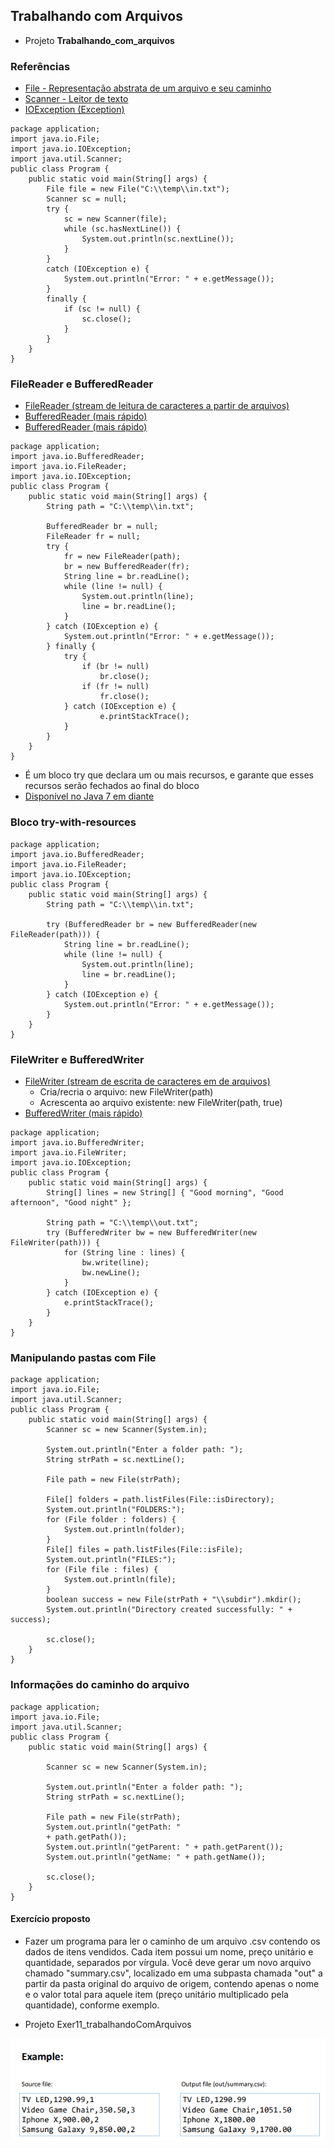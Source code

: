 ## Trabalhando com Arquivos

- Projeto **Trabalhando_com_arquivos**

### Referências
- [File - Representação abstrata de um arquivo e seu caminho](https://docs.oracle.com/javase/10/docs/api/java/io/File.html)
- [Scanner - Leitor de texto](https://docs.oracle.com/javase/10/docs/api/java/util/Scanner.html)
- [IOException (Exception)](https://docs.oracle.com/javase/10/docs/api/java/io/IOException.html)

```
package application;
import java.io.File;
import java.io.IOException;
import java.util.Scanner;
public class Program {
	public static void main(String[] args) {
		File file = new File("C:\\temp\\in.txt");
		Scanner sc = null;
		try {
			sc = new Scanner(file);
			while (sc.hasNextLine()) {
				System.out.println(sc.nextLine());
			}
		}
		catch (IOException e) {
			System.out.println("Error: " + e.getMessage());
		}
		finally {
			if (sc != null) {
				sc.close();
			}
		}
	}
}
```

### FileReader e BufferedReader

- [FileReader (stream de leitura de caracteres a partir de arquivos)](https://docs.oracle.com/javase/10/docs/api/java/io/FileReader.html)
- [BufferedReader (mais rápido)](https://docs.oracle.com/javase/10/docs/api/java/io/BufferedReader.html)
- [BufferedReader (mais rápido)](https://stackoverflow.com/questions/9648811/specific-difference-betweenbufferedreader-and-filereader)

```
package application;
import java.io.BufferedReader;
import java.io.FileReader;
import java.io.IOException;
public class Program {
	public static void main(String[] args) {
		String path = "C:\\temp\\in.txt";

		BufferedReader br = null;
		FileReader fr = null;
		try {
			fr = new FileReader(path);
			br = new BufferedReader(fr);
			String line = br.readLine();
			while (line != null) {
				System.out.println(line);
				line = br.readLine();
			}
		} catch (IOException e) {
			System.out.println("Error: " + e.getMessage());
		} finally {
			try {
				if (br != null)
					br.close();
				if (fr != null)
					fr.close();
			} catch (IOException e) {
					e.printStackTrace();
			}
		}
	}
}
```
- É um bloco try que declara um ou mais recursos, e garante que esses recursos serão fechados ao final do bloco
- [Disponível no Java 7 em diante](https://docs.oracle.com/javase/tutorial/essential/exceptions/tryResourceClose.html)

### Bloco try-with-resources

```
package application;
import java.io.BufferedReader;
import java.io.FileReader;
import java.io.IOException;
public class Program {
	public static void main(String[] args) {
		String path = "C:\\temp\\in.txt";

		try (BufferedReader br = new BufferedReader(new FileReader(path))) {
			String line = br.readLine();
			while (line != null) {
				System.out.println(line);
				line = br.readLine();
			}
		} catch (IOException e) {
			System.out.println("Error: " + e.getMessage());
		}
	}
}
```
### FileWriter e BufferedWriter

- [FileWriter (stream de escrita de caracteres em de arquivos)](https://docs.oracle.com/javase/10/docs/api/java/io/FileWriter.html)
	- Cria/recria o arquivo: new FileWriter(path)
	- Acrescenta ao arquivo existente: new FileWriter(path, true)
- [BufferedWriter (mais rápido)](https://docs.oracle.com/javase/10/docs/api/java/io/BufferedWriter.html)

```
package application;
import java.io.BufferedWriter;
import java.io.FileWriter;
import java.io.IOException;
public class Program {
	public static void main(String[] args) {
		String[] lines = new String[] { "Good morning", "Good afternoon", "Good night" };

		String path = "C:\\temp\\out.txt";
		try (BufferedWriter bw = new BufferedWriter(new FileWriter(path))) {
			for (String line : lines) {
				bw.write(line);
				bw.newLine();
			}
		} catch (IOException e) {
			e.printStackTrace();
		}
	}
}
```

### Manipulando pastas com File
```
package application;
import java.io.File;
import java.util.Scanner;
public class Program {
	public static void main(String[] args) {
		Scanner sc = new Scanner(System.in);

		System.out.println("Enter a folder path: ");
		String strPath = sc.nextLine();

		File path = new File(strPath);

		File[] folders = path.listFiles(File::isDirectory);
		System.out.println("FOLDERS:");
		for (File folder : folders) {
			System.out.println(folder);
		}
		File[] files = path.listFiles(File::isFile);
		System.out.println("FILES:");
		for (File file : files) {
			System.out.println(file);
		}
		boolean success = new File(strPath + "\\subdir").mkdir();
		System.out.println("Directory created successfully: " + success);

		sc.close();
	}
}
```

### Informações do caminho do arquivo
```
package application;
import java.io.File;
import java.util.Scanner;
public class Program {
	public static void main(String[] args) {

		Scanner sc = new Scanner(System.in);

		System.out.println("Enter a folder path: ");
		String strPath = sc.nextLine();

		File path = new File(strPath);
		System.out.println("getPath: " 
		+ path.getPath());
		System.out.println("getParent: " + path.getParent());
		System.out.println("getName: " + path.getName());

		sc.close();
	}
}
```

#### Exercício proposto
- Fazer um programa para ler o caminho de um arquivo .csv contendo os dados de itens vendidos. Cada item possui um nome, preço unitário e quantidade, separados por vírgula. Você deve gerar um novo arquivo chamado "summary.csv", localizado em uma subpasta chamada "out" a partir da pasta original do arquivo de origem, contendo apenas o nome e o valor total para aquele item (preço unitário multiplicado pela quantidade), conforme exemplo.

- Projeto Exer11_trabalhandoComArquivos

![Example](../img_readme/exer01_file.png)
